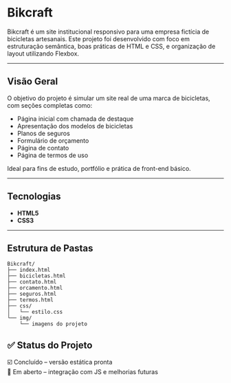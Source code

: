 # Bikcraft

Bikcraft é um site institucional responsivo para uma empresa fictícia de bicicletas artesanais. Este projeto foi desenvolvido com foco em estruturação semântica, boas práticas de HTML e CSS, e organização de layout utilizando Flexbox.

---

##  Visão Geral

O objetivo do projeto é simular um site real de uma marca de bicicletas, com seções completas como:

- Página inicial com chamada de destaque
- Apresentação dos modelos de bicicletas
- Planos de seguros
- Formulário de orçamento
- Página de contato
- Página de termos de uso

Ideal para fins de estudo, portfólio e prática de front-end básico.

---

##  Tecnologias

- **HTML5**  
- **CSS3**  

---

##  Estrutura de Pastas

```
Bikcraft/
├── index.html
├── bicicletas.html
├── contato.html
├── orcamento.html
├── seguros.html
├── termos.html
├── css/
│   └── estilo.css
└── img/
    └── imagens do projeto
```

## ✅ Status do Projeto

☑️ Concluído – versão estática pronta  
🔄 Em aberto – integração com JS e melhorias futuras

